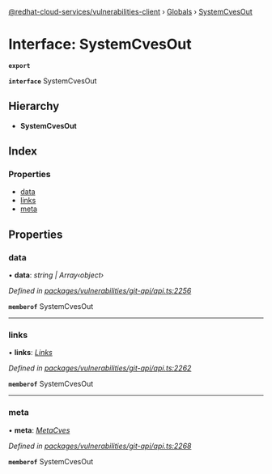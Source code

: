 [@redhat-cloud-services/vulnerabilities-client](../README.md) › [Globals](../globals.md) › [SystemCvesOut](systemcvesout.md)

# Interface: SystemCvesOut

**`export`** 

**`interface`** SystemCvesOut

## Hierarchy

* **SystemCvesOut**

## Index

### Properties

* [data](systemcvesout.md#data)
* [links](systemcvesout.md#links)
* [meta](systemcvesout.md#meta)

## Properties

###  data

• **data**: *string | Array‹object›*

*Defined in [packages/vulnerabilities/git-api/api.ts:2256](https://github.com/RedHatInsights/javascript-clients/blob/master/packages/vulnerabilities/git-api/api.ts#L2256)*

**`memberof`** SystemCvesOut

___

###  links

• **links**: *[Links](links.md)*

*Defined in [packages/vulnerabilities/git-api/api.ts:2262](https://github.com/RedHatInsights/javascript-clients/blob/master/packages/vulnerabilities/git-api/api.ts#L2262)*

**`memberof`** SystemCvesOut

___

###  meta

• **meta**: *[MetaCves](metacves.md)*

*Defined in [packages/vulnerabilities/git-api/api.ts:2268](https://github.com/RedHatInsights/javascript-clients/blob/master/packages/vulnerabilities/git-api/api.ts#L2268)*

**`memberof`** SystemCvesOut
